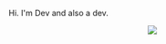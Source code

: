 Hi. I'm Dev and also a dev.

<p align="center">
  <img src="https://res.cloudinary.com/dfrhytey3/image/upload/v1586714726/logos/logo-svg.svg">
</p>
